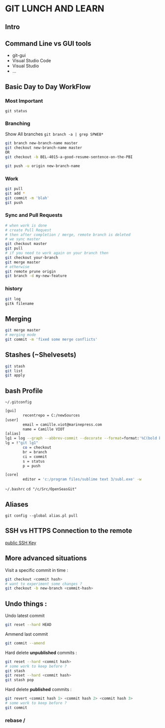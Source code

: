 
# GIT LUNCH AND LEARN

## Intro

## Command Line vs GUI tools

* git-gui
* Visual Studio Code
* Visual Studio
* ...


## Basic Day to Day WorkFlow

### Most Important

``git status``

### Branching

Show All branches ``git branch -a | grep SPWEB*``

``` sh
git branch new-branch-name master
git checkout new-branch-name master
OR
git checkout -b BEL-4015-a-good-resume-sentence-on-the-PBI
```

``` sh
git push -u origin new-branch-name
```

### Work

``` sh
git pull
git add *
git commit -m 'blah'
git push
```

### Sync and Pull Requests

``` bash
# when work is done
# create Pull Request
# then after completion / merge, remote branch is deleted
# we sync master
git checkout master
git pull
# if you need to work again on your branch then
git checkout your-branch
git merge master
# otherwise
git remote prune origin
git branch -d my-new-feature
```

### history

``` sh
git log
gitk filename
```

## Merging

``` sh
git merge master
# merging mode
git commit -m 'fixed some merge conflicts'
```

## Stashes (~Shelvesets)

``` sh
git stash
git list
git apply
```

## bash Profile

``~/.gitconfig``

``` sh
[gui]
        recentrepo = C:/newSources
[user]
        email = camille.viot@marinepress.com
        name = Camille VIOT
[alias]
lg1 = log --graph --abbrev-commit --decorate --format=format:'%C(bold blue)%h%C(reset) - %C(bold green)(%ar)%C(reset) %C(white)%s%C(reset) %C(dim white)- %an%C(reset)%C(bold yellow)%d%C(reset)' --all
lg = !"git lg1"
        co = checkout
        br = branch
        ci = commit
        s = status
        p = push

[core]
        editor = 'c:/program files/sublime text 3/subl.exe' -w
```

``~/.bashrc``
``cd "/c/Src/OpenSeasGit"``

## Aliases

``git config --global alias.pl pull``

## SSH vs HTTPS Connection to the remote

[public SSH Key](https://www.visualstudio.com/fr-ca/docs/git/use-ssh-keys-to-authenticate)

## More advanced situations

Visit a specific commit in time :

``` sh
git checkout <commit hash>
# want to experiment some changes ?
git checkout -b new-branch <commit-hash>
```

## Undo things :

Undo latest commit

``` sh
git reset --hard HEAD
```

Ammend last commit

```sh
git commit --amend
```

Hard delete **unpublished** commits :

``` sh
git reset --hard <commit hash>
# some work to keep before ?
git stash
git reset --hard <commit hash>
git stash pop
```

Hard delete **published** commits :

``` sh
git revert <commit hash 1> <commit hash 2> <commit hash 3>
# some work to keep before ?
git commit
```


### rebase / 